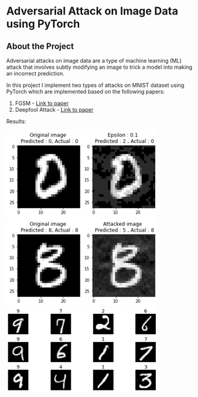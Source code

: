 # Adversarial Attack on Image Data using PyTorch

## About the Project

Adversarial attacks on image data are a type of machine learning (ML) attack that involves subtly modifying an image to trick a model into making an incorrect prediction.

In this project I implement two types of attacks on MNIST dataset using PyTorch which are implemented based on the following papers:

1. FGSM - [Link to paper](https://arxiv.org/abs/1412.6572)
2. Deepfool Attack - [Link to paper](https://arxiv.org/abs/1511.04599)

Results:

  <img src="images/fgsm_example.png" alt="fgsm" width="400" />
  <img src="images/deepfool_example.png" alt="deepfool" width="400" />
  <img src="images/mnist example.png" alt="mnist" width="400" />

